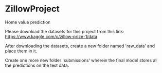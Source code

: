 # ZillowProject
Home value prediction

Please download the datasets for this project from this link: https://www.kaggle.com/c/zillow-prize-1/data

After downloading the datasets, create a new folder named 'raw_data' and place them in it.

Create one more new folder 'submissions' wherein the final model stores all the predictions on the test data.

